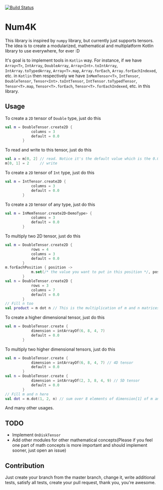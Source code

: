 [![Build Status](https://travis-ci.org/hadilq/num4k.svg?branch=master)](https://travis-ci.org/hadilq/num4k)

Num4K
===
This library is inspired by `numpy` library, but currently just supports tensors.
The idea is to create a modularized, mathematical and multiplatform Kotlin library to use everywhere, for ever :D

It's goal is to implement tools in `Kotlin` way.
For instance, if we have
`Array<T>`, `IntArray`, `DoubleArray`, `Array<Int>.toIntArray`, `IntArray.toTypedArray`, `Array<T>.map`, `Array.forEach`, `Array.forEachIndexed`, etc. in `Kotlin` then respectively we have 
`InMemTensor<T>`, `IntTensor`, `DoubleTensor`, `Tensor<Int>.toIntTensor`, `IntTensor.toTypedTensor`, `Tensor<T>.map`, `Tensor<T>.forEach`, `Tensor<T>.forEachIndexed`, etc. in this library.

Usage
---
To create a `2D` tensor of `Double` type, just do this
```kotlin
val m = DoubleTensor.create2D {
            columns = 3
            default = 0.0
        }
```
To read and write to this tensor, just do this
```kotlin
val a = m[0, 2] // read. Notice it's the default value which is the 0.0
m[0, 1] = 2     // write
```
To create a `2D` tensor of `Int` type, just do this
```kotlin
val m = IntTensor.create2D {
            columns = 3
            default = 0.0
        }
```
To create a `2D` tensor of any type, just do this
```kotlin
val m = InMemTensor.create2D<DemoType> {
            columns = 3
            default = 0.0
        }
```
To multiply two 2D tensor, just do this
```kotlin
val m = DoubleTensor.create2D {
            rows = 4
            columns = 3
            default = 0.0
        }
m.forEachPosition { position ->
            m.set(/* the value you want to put in this position */, position)
        }
val n = DoubleTensor.create2D {
            rows = 3
            columns = 7
            default = 0.0
        }
// Fill n too
val product = m dot n // This is the multiplication of m and n matrices
```
To create a higher dimensional tensor, just do this
```kotlin
val m = DoubleTensor.create {
            dimension = intArrayOf(6, 8, 4, 7)
            default = 0.0
        }
```
To multiply two higher dimensional tensors, just do this
```kotlin
val m = DoubleTensor.create {
            dimension = intArrayOf(6, 8, 4, 7) // 4D tensor
            default = 0.0
        }
val n = DoubleTensor.create {
            dimension = intArrayOf(2, 3, 8, 4, 9) // 5D tensor
            default = 0.0
        }
// Fill m and n here
val dot = m.dot(1, 2, n) // sum over 8 elements of dimension[1] of m and dimension[2] of n
```
And many other usages.

TODO
---
- Implement `OnDiskTensor`
- Add other modules for other mathematical concepts(Please if you feel one part of math concepts is more important and should implement sooner, just open an issue)


Contribution
---
Just create your branch from the master branch, change it, write additional tests, satisfy all tests, create your pull
request, thank you, you're awesome.